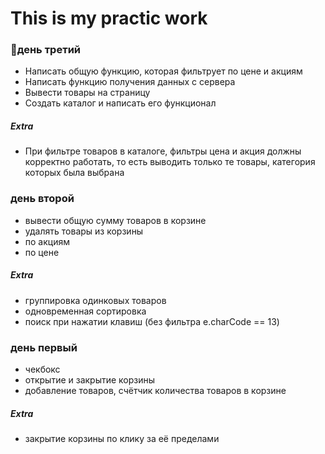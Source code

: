 # This is my practic work #

### 📌день третий ###
- Написать общую функцию, которая фильтрует по цене и акциям
- Написать функцию получения данных с сервера
- Вывести товары на страницу
- Создать каталог и написать его функционал
##### Extra #####
- При фильтре товаров в каталоге, фильтры цена и акция должны корректно работать, то есть выводить только те товары, категория которых была выбрана


### день второй ###
- вывести общую сумму товаров в корзине
- удалять товары из корзины
- по акциям
- по цене
##### Extra #####
- группировка одинковых товаров
- одновременная сортировка
- поиск при нажатии клавиш (без фильтра e.charCode == 13)

### день первый ###
- чекбокс
- открытие и закрытие корзины
- добавление товаров, счётчик количества товаров в корзине
##### Extra #####
- закрытие корзины по клику за её пределами
